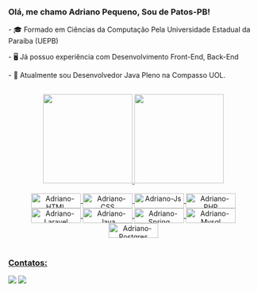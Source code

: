 ### Olá, me chamo Adriano Pequeno, Sou de Patos-PB!

\- 🎓 Formado em Ciências da Computação Pela Universidade Estadual da Paraíba (UEPB)

\- 🖥️ Já possuo experiência com Desenvolvimento Front-End, Back-End 

\- 💼 Atualmente sou Desenvolvedor Java Pleno na Compasso UOL.
##
<div align="center" >
  <a href="https://github.com/adrianopequeno">
  <img height="180em" src="https://github-readme-stats.vercel.app/api?username=adrianopequeno&show_icons=true&theme=dracula&include_all_commits=true&count_private=true"/>
  <img height="180em" src="https://github-readme-stats.vercel.app/api/top-langs/?username=adrianopequeno&layout=compact&langs_count=9&theme=dracula"/>
</div>

<div style="display: inline_block" align="center"><br>
    <img align="center" alt="Adriano-HTML" height="30" width="100" src="https://img.shields.io/badge/HTML5-E34F26?style=for-the-badge&logo=html5&logoColor=white" />
    <img align="center" alt="Adriano-CSS" height="30" width="100" src="https://img.shields.io/badge/CSS3-1572B6?style=for-the-badge&logo=css3&logoColor=white" />
    <img align="center" alt="Adriano-Js" height="30" width="100" src="https://img.shields.io/badge/JavaScript-323330?style=for-the-badge&logo=javascript&logoColor=F7DF1E" />
    <img align="center" alt="Adriano-PHP" height="30" width="100" src="https://img.shields.io/badge/PHP-777BB4?style=for-the-badge&logo=php&logoColor=white" />
    <img align="center" alt="Adriano-Laravel" height="30" width="100" src="https://img.shields.io/badge/Laravel-FF2D20?style=for-the-badge&logo=laravel&logoColor=white" />
    <img align="center" alt="Adriano-Java" height="30" width="100" src="https://img.shields.io/badge/Java-ED8B00?style=for-the-badge&logo=java&logoColor=white" />
    <img align="center" alt="Adriano-Spring" height="30" width="100" src="https://img.shields.io/badge/Spring-6DB33F?style=for-the-badge&logo=spring&logoColor=white" />
    <img align="center" alt="Adriano-Mysql" height="30" width="100" src="https://img.shields.io/badge/MySQL-00000F?style=for-the-badge&logo=mysql&logoColor=white" />
     <img align="center" alt="Adriano-Postgres" height="30" width="100" src="https://img.shields.io/badge/PostgreSQL-316192?style=for-the-badge&logo=postgresql&logoColor=white" />
</div>
<br>
  
### Contatos:
   <div style="display: inline_block">
    <a href="mailto:adrian.pekeno@gmail.com" target="_blank"> <img src="https://img.shields.io/badge/Gmail-D14836?style=for-the-badge&logo=gmail&logoColor=white" target="_blank" ></a>
    <a href="https://www.linkedin.com/in/adriano-pequeno-da-silva-12557b168/" target="_blank"> <img src="https://img.shields.io/badge/LinkedIn-0077B5?style=for-the-badge&logo=linkedin&logoColor=white" target="_blank" ></a>
  </div>
